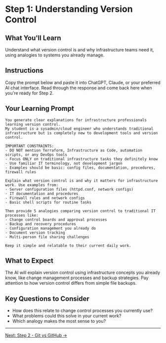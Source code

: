 # Step 1: Understanding Version Control

## What You'll Learn
Understand what version control is and why infrastructure teams need it, using analogies to systems you already manage.

## Instructions
Copy the prompt below and paste it into ChatGPT, Claude, or your preferred AI chat interface. Read through the response and come back here when you're ready for Step 2.

## Your Learning Prompt

```
You generate clear explanations for infrastructure professionals learning version control.
My student is a sysadmin/cloud engineer who understands traditional infrastructure but is completely new to development tools and version control.

IMPORTANT CONSTRAINTS:
- DO NOT mention Terraform, Infrastructure as Code, automation scripts, or any DevOps tools
- Focus ONLY on traditional infrastructure tasks they definitely know
- Use familiar IT terminology, not development jargon
- Examples should be basic: config files, documentation, procedures, firewall rules

Explain what version control is and why it matters for infrastructure work. Use examples from:
- Server configuration files (httpd.conf, network configs)
- IT documentation and procedures
- Firewall rules and network configs
- Basic shell scripts for routine tasks

Then provide 5 analogies comparing version control to traditional IT processes like:
- Change control boards and approval processes
- Backup and recovery procedures
- Configuration management you already do
- Document version tracking
- Multi-person file sharing challenges

Keep it simple and relatable to their current daily work.
```

## What to Expect
The AI will explain version control using infrastructure concepts you already know, like change management processes and backup strategies. Pay attention to how version control differs from simple file backups.

## Key Questions to Consider
- How does this relate to change control processes you currently use?
- What problems could this solve in your current work?
- Which analogy makes the most sense to you?

---
[Next: Step 2 - Git vs GitHub →](./step-2-git-vs-github.md)
